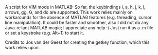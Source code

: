 A script for VIM mode in MATLAB: So far, the keybindings i, a, h, j, k, l, arrows, gg, G, and dd are supported. This work relies mainly on workarounds for the absence of MATLAB features (e.g. threading, cursor line manipulation). It could be faster and smoother, also I did not do any Java-reliant MATLAB magic; I appreciate any help :) Just run it as a .m file or set a keystroke (e.g. Alt+1) to start it. 

Credits to Jos van der Geest for creating the getkey function, which this work relies upon.
